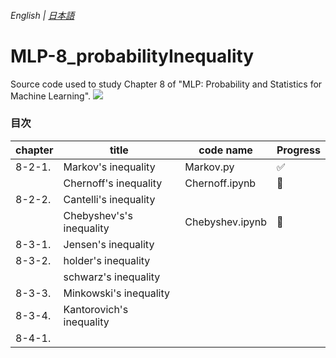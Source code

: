 ###### English | [日本語](./README.md) 
# MLP-8_probabilityInequality

Source code used to study Chapter 8 of "MLP: Probability and Statistics for Machine Learning".  <img src="https://img.shields.io/badge/-Python-F2C63C.svg?logo=python&style=3D&logoColor=0000dd">

### 目次

| chapter | title                             | code name   | Progress |
| ------ | ---------------------------------- | -------------- | ------ |
| 8-2-1. | Markov's inequality                | Markov.py      | :white_check_mark: |
|        | Chernoff's inequality              | Chernoff.ipynb | :construction: |
| 8-2-2. | Cantelli's inequality              |  |  |
|        | Chebyshev's's inequality           | Chebyshev.ipynb | :construction: |
| 8-3-1. | Jensen's inequality                |  |  |
| 8-3-2. | holder's inequality                |  |  |
|        | schwarz's inequality               |  |  |
| 8-3-3. | Minkowski's inequality             |  |  |
| 8-3-4. | Kantorovich's inequality           |  |  |
| 8-4-1. |  |  |
